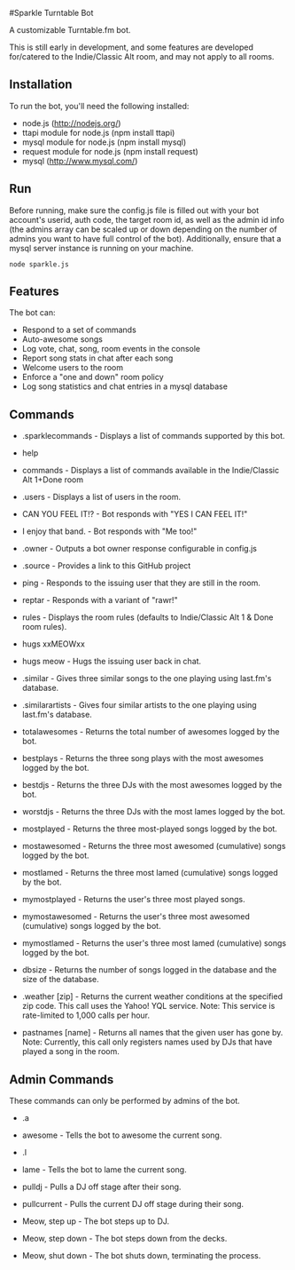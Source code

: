 #Sparkle Turntable Bot

A customizable Turntable.fm bot.

This is still early in development, and some features are developed for/catered to the Indie/Classic Alt room, and may not apply to all rooms.

## Installation

To run the bot, you'll need the following installed:

* node.js (http://nodejs.org/)
* ttapi module for node.js (npm install ttapi)
* mysql module for node.js (npm install mysql)
* request module for node.js (npm install request)
* mysql (http://www.mysql.com/)

## Run

Before running, make sure the config.js file is filled out with your bot account's userid, auth code, the target room id, as well as the admin id info (the admins array can be scaled up or down depending on the number of admins you want to have full control of the bot). Additionally, ensure that a mysql server instance is running on your machine.

	node sparkle.js

## Features

The bot can: 

* Respond to a set of commands
* Auto-awesome songs
* Log vote, chat, song, room events in the console
* Report song stats in chat after each song
* Welcome users to the room
* Enforce a "one and down" room policy
* Log song statistics and chat entries in a mysql database

## Commands

* .sparklecommands - Displays a list of commands supported by this bot.

* help
* commands - Displays a list of commands available in the Indie/Classic Alt 1+Done room
	

* .users - Displays a list of users in the room.

* CAN YOU FEEL IT!? - Bot responds with "YES I CAN FEEL IT!"

* I enjoy that band. - Bot responds with "Me too!"

* .owner - Outputs a bot owner response configurable in config.js

* .source - Provides a link to this GitHub project

* ping - Responds to the issuing user that they are still in the room.

* reptar - Responds with a variant of "rawr!"

* rules - Displays the room rules (defaults to Indie/Classic Alt 1 & Done room rules).

* hugs xxMEOWxx
* hugs meow - Hugs the issuing user back in chat.

* .similar - Gives three similar songs to the one playing using last.fm's database.

* .similarartists - Gives four similar artists to the one playing using last.fm's database.

* totalawesomes - Returns the total number of awesomes logged by the bot.

* bestplays - Returns the three song plays with the most awesomes logged by the bot.

* bestdjs - Returns the three DJs with the most awesomes logged by the bot.

* worstdjs - Returns the three DJs with the most lames logged by the bot.

* mostplayed - Returns the three most-played songs logged by the bot.

* mostawesomed - Returns the three most awesomed (cumulative) songs logged by the bot.

* mostlamed - Returns the three most lamed (cumulative) songs logged by the bot.

* mymostplayed - Returns the user's three most played songs.

* mymostawesomed - Returns the user's three most awesomed (cumulative) songs logged by the bot.

* mymostlamed - Returns the user's three most lamed (cumulative) songs logged by the bot.

* dbsize - Returns the number of songs logged in the database and the size of the database.

* .weather [zip] - Returns the current weather conditions at the specified zip code. This call uses the Yahoo! YQL service.
	Note: This service is rate-limited to 1,000 calls per hour.

* pastnames [name] - Returns all names that the given user has gone by.
	Note: Currently, this call only registers names used by DJs that have played a song in the room.

## Admin Commands

These commands can only be performed by admins of the bot.

* .a
* awesome - Tells the bot to awesome the current song.

* .l
* lame - Tells the bot to lame the current song.

* pulldj - Pulls a DJ off stage after their song.

* pullcurrent - Pulls the current DJ off stage during their song.

* Meow, step up - The bot steps up to DJ.

* Meow, step down - The bot steps down from the decks.

* Meow, shut down - The bot shuts down, terminating the process.
